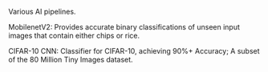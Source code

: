Various AI pipelines.

MobilenetV2: Provides accurate binary classifications of unseen input images that contain either chips or rice.

CIFAR-10 CNN: Classifier for CIFAR-10, achieving 90%+ Accuracy; A subset of the 80 Million Tiny Images dataset.
